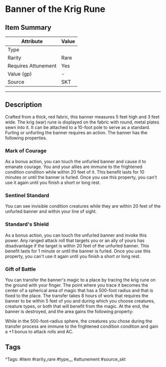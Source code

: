 # Banner of the Krig Rune

## Item Summary

| Attribute            | Value                        |
|----------------------|------------------------------|
| Type                 |   |
| Rarity               | Rare             |
| Requires Attunement  | Yes                |
| Value (gp)           | -    |
| Source               | SKT |

---

## Description

Crafted from a thick, red fabric, this banner measures 5 feet high and 3 feet wide. The krig (war) rune is displayed on the fabric with round, metal plates sewn into it. It can be attached to a 10-foot pole to serve as a standard. Furling or unfurling the banner requires an action. The banner has the following properties.

### Mark of Courage

As a bonus action, you can touch the unfurled banner and cause it to emanate courage. You and your allies are immune to the frightened condition condition while within 20 feet of it. This benefit lasts for 10 minutes or until the banner is furled. Once you use this property, you can't use it again until you finish a short or long rest.

### Sentinel Standard

You can see invisible condition creatures while they are within 20 feet of the unfurled banner and within your line of sight.

### Standard's Shield

As a bonus action, you can touch the unfurled banner and invoke this power. Any ranged attack roll that targets you or an ally of yours has disadvantage if the target is within 20 feet of the unfurled banner. This benefit lasts for 1 minute or until the banner is furled. Once you use this property, you can't use it again until you finish a short or long rest.

### Gift of Battle

You can transfer the banner's magic to a place by tracing the krig rune on the ground with your finger. The point where you trace it becomes the center of a spherical area of magic that has a 500-foot radius and that is fixed to the place. The transfer takes 8 hours of work that requires the banner to be within 5 feet of you and during which you choose creatures, creature types, or both that will benefit from the magic. At the end, the banner is destroyed, and the area gains the following property:

While in the 500-foot-radius sphere, the creatures you chose during the transfer process are immune to the frightened condition condition and gain a +1 bonus to attack rolls and AC.

## Tags

^Tags: #item #rarity_rare #type__ #attunement #source_skt